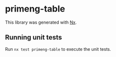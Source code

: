 # primeng-table

This library was generated with [Nx](https://nx.dev).

## Running unit tests

Run `nx test primeng-table` to execute the unit tests.
